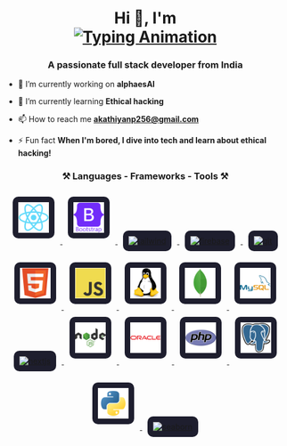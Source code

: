 <h1 align="center">
  Hi 👋, I'm  
  <br>
  <a href="https://github.com/akathiyanp">
    <img src="https://readme-typing-svg.herokuapp.com?font=Fira+Code&size=30&pause=1000&color=36BCF7&center=true&vCenter=true&width=500&lines=Akathiyan;Full+Stack+Developer;Cybersecurity+Enthusiast" alt="Typing Animation" />
  </a>
</h1>

<h3 align="center">A passionate full stack developer from India</h3>


- 🔭 I’m currently working on **alphaesAI**

- 🌱 I’m currently learning **Ethical hacking**

- 📫 How to reach me **akathiyanp256@gmail.com**

- ⚡ Fun fact **When I'm bored, I dive into tech and learn about ethical hacking!**

<h3 align="center">⚒️ Languages - Frameworks - Tools ⚒️</h3>

<p align="center">
  
  <a href="https://reactjs.org/" target="_blank">
    <img src="https://raw.githubusercontent.com/devicons/devicon/master/icons/react/react-original.svg" alt="react" width="55" height="55" style="margin: 10px; padding:10px; background: #1e1e2e; border-radius:10px;"/>
  </a> 
  
  <a href="https://getbootstrap.com" target="_blank">
    <img src="https://raw.githubusercontent.com/devicons/devicon/master/icons/bootstrap/bootstrap-plain-wordmark.svg" alt="bootstrap" width="55" height="55" style="margin: 10px; padding:10px; background: #1e1e2e; border-radius:10px;"/>
  </a>  
  
  <a href="https://tailwindcss.com/" target="_blank">
    <img src="https://www.vectorlogo.zone/logos/tailwindcss/tailwindcss-icon.svg" alt="tailwind" width="55" height="55" style="margin: 10px; padding:10px; background: #1e1e2e; border-radius:10px;"/>
  </a>
  
  <a href="https://firebase.google.com/" target="_blank">
    <img src="https://www.vectorlogo.zone/logos/firebase/firebase-icon.svg" alt="firebase" width="55" height="55" style="margin: 10px; padding:10px; background: #1e1e2e; border-radius:10px;"/>
  </a>  
  
  <a href="https://git-scm.com/" target="_blank">
    <img src="https://www.vectorlogo.zone/logos/git-scm/git-scm-icon.svg" alt="git" width="55" height="55" style="margin: 10px; padding:10px; background: #1e1e2e; border-radius:10px;"/>
  </a>  
  
  <a href="https://www.w3.org/html/" target="_blank">
    <img src="https://raw.githubusercontent.com/devicons/devicon/master/icons/html5/html5-original.svg" alt="html5" width="55" height="55" style="margin: 10px; padding:10px; background: #1e1e2e; border-radius:10px;"/>
  </a>  
  
  <a href="https://developer.mozilla.org/en-US/docs/Web/JavaScript" target="_blank">
    <img src="https://raw.githubusercontent.com/devicons/devicon/master/icons/javascript/javascript-original.svg" alt="javascript" width="55" height="55" style="margin: 10px; padding:10px; background: #1e1e2e; border-radius:10px;"/>
  </a>  
  
  <a href="https://www.linux.org/" target="_blank">
    <img src="https://raw.githubusercontent.com/devicons/devicon/master/icons/linux/linux-original.svg" alt="linux" width="55" height="55" style="margin: 10px; padding:10px; background: #1e1e2e; border-radius:10px;"/>
  </a>  
  
  <a href="https://www.mongodb.com/" target="_blank">
    <img src="https://raw.githubusercontent.com/devicons/devicon/master/icons/mongodb/mongodb-original.svg" alt="mongodb" width="55" height="55" style="margin: 10px; padding:10px; background: #1e1e2e; border-radius:10px;"/>
  </a>  
  
  <a href="https://www.mysql.com/" target="_blank">
    <img src="https://raw.githubusercontent.com/devicons/devicon/master/icons/mysql/mysql-original-wordmark.svg" alt="mysql" width="55" height="55" style="margin: 10px; padding:10px; background: #1e1e2e; border-radius:10px;"/>
  </a>  
  
  <a href="https://nextjs.org/" target="_blank">
    <img src="https://cdn.worldvectorlogo.com/logos/nextjs-2.svg" alt="nextjs" width="55" height="55" style="margin: 10px; padding:10px; background: #1e1e2e; border-radius:10px;"/>
  </a>  
  
  <a href="https://nodejs.org" target="_blank">
    <img src="https://raw.githubusercontent.com/devicons/devicon/master/icons/nodejs/nodejs-original-wordmark.svg" alt="nodejs" width="55" height="55" style="margin: 10px; padding:10px; background: #1e1e2e; border-radius:10px;"/>
  </a>  
  
  <a href="https://www.oracle.com/" target="_blank">
    <img src="https://raw.githubusercontent.com/devicons/devicon/master/icons/oracle/oracle-original.svg" alt="oracle" width="55" height="55" style="margin: 10px; padding:10px; background: #1e1e2e; border-radius:10px;"/>
  </a>  
  
  <a href="https://www.php.net" target="_blank">
    <img src="https://raw.githubusercontent.com/devicons/devicon/master/icons/php/php-original.svg" alt="php" width="55" height="55" style="margin: 10px; padding:10px; background: #1e1e2e; border-radius:10px;"/>
  </a>  
  
  <a href="https://www.postgresql.org" target="_blank">
    <img src="https://raw.githubusercontent.com/devicons/devicon/master/icons/postgresql/postgresql-original.svg" alt="postgresql" width="55" height="55" style="margin: 10px; padding:10px; background: #1e1e2e; border-radius:10px;"/>
  </a>  
  
  <a href="https://www.python.org" target="_blank">
    <img src="https://raw.githubusercontent.com/devicons/devicon/master/icons/python/python-original.svg" alt="python" width="55" height="55" style="margin: 10px; padding:10px; background: #1e1e2e; border-radius:10px;"/>
  </a>  
  
  <a href="https://seaborn.pydata.org/" target="_blank">
    <img src="https://seaborn.pydata.org/_images/logo-mark-lightbg.svg" alt="seaborn" width="55" height="55" style="margin: 10px; padding:10px; background: #1e1e2e; border-radius:10px;"/>
  </a>
</p>


